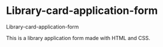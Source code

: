 # Library-card-application-form
Library-card-application-form

This is a library application form made with HTML and CSS. 
